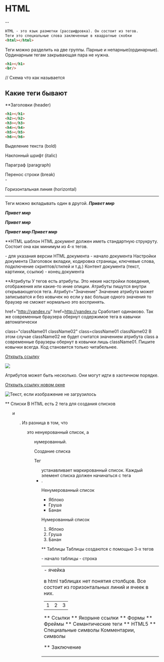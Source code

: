# HTML
--
```html
HTML - это язык разметки (рассшифровка). Он состоит из тегов.
Теги это специальные слова заключенные в квадратные скобки
<html></html>
```
Теги можно разделить на две группы. Парные и непарные(ординарные). Ординарным тегам закрывающая пара не нужна.
``` html
<h1></h1>
<br/>
```

// Схема что как называется

## Какие теги бывают

**Заголовки (header)
```html
<h1></h1>
<h2></h2>
<h3></h3>
<h4></h4>
<h5></h5>
<h6></h6>
```
Выделение текста (bold)
<b></b>

Наклонный шрифт (italic)
<i></i>

Параграф (paragraph)
<p></p>

Перенос строки (break)
<br/>-

Горизонтальная линия (horizontal)
<hr/>

Теги можно вкладывать один в другой.
<b><i>Привет мир</i></b>

<i><b>Привет мир</b></i>

<i><b>Привет мир</i></b>

<b>
	<i>Привет мир</i>
</b>

<b>
	<i>
		Привет мир
	</i>
</b>



**HTML шаблон
HTML документ должен иметь стандартную струкруту. Состоит она как минимум из 4-х тегов.

<!DOCTYPE html> - для указания версии HTML документа
<html> - начало документа
	<head>
		Настройки документа (Заголовок вкладки, кодировка страницы, ключевые слова, подключение скриптов/стилей и т.д.)
	</head>
	<body>
		Контент документа (текст, картинки, ссылки)
	</body>
</html> - конец документа


**Атрибуты
У тегов есть атрибуты. Это некие настройки поведения, отображения или какие-то иние опиции.
Атрибуты пишутся внутри открывающегося тега. 
Атрибут="Значение"
Значение атрибута может записыватся и без ковычек но если у вас больше одного значения то браузер не сможет нормально это воспринять.

href="http://yandex.ru" href=http://yandex.ru
Сработает одинаково. Так же современные браузера обернут содержимое тега в кавычки автоматически

class="className01 className02"
class=className01 className02
В этом случае className02 не будет считатся значением атрибута class а современные браузеры обернут в ковычки лишь className01.
Пишите ковычки всегда. Код становится только читабельнее.

<a href="http://yandex.ru">Открыть ссылку</a>

<img src="image.jpg"/>

Атрибутов может быть несколько. Они могут идти в хаотичном порядке.

<a target="_blank" href="http://yandex.ru">Открыть ссылку новом окне</a>

<img alt="Текст, если изображение не загрузилось" src="image.jpg" title="Текст при наведении"/>

** Списки
В HTML есть 2 тега для создания списков <ul> и <ol>. 
Из разница в том, что <ul> это ненуерованный список, а <ol> нумерованный.

Создание списка

Тег <ul> устанавливает маркированный список. 
Каждый элемент списка должен начинаться с тега <li>. 

Ненумерованный список
<ul>
	<li>Яблоко</li>
	<li>Груша</li>
	<li>Банан</li>
</ul>

Нумерованный список
<ol>
	<li>Яблоко</li>
	<li>Груша</li>
	<li>Банан</li>
</ol>

** Таблицы
Таблицы создаются с помощью 3-х тегов
<table> - начало таблицы
<tr> - строка
<td> - ячейка

в html таблицах нет понятия столбцов. Все состоит из горизонтальных линий и ячеек в них.

<table>
	<tr>
		<td>1</td>
		<td>2</td>
		<td>3</td>
	</tr>
</table>

** Ссылки
** Якорыне ссылки
** Формы
** Фреймы
** Семантические теги
** HTML5
** Специальные символы
Комментарии, символы

** Заключение
